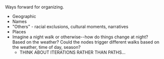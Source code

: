 Ways forward for organizing. 

- Geographic
- Names
- "Others" - racial exclusions, cultural moments, narratives
- Places
- Imagine a night walk or otherwise--how do things change at night? Based on the weather? Could the nodes trigger different walks based on the weather, time of day, season? 
	- THINK ABOUT ITERATIONS RATHER THAN PATHS...